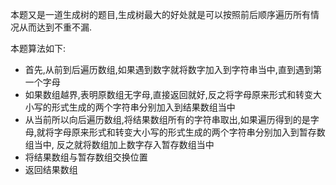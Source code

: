 本题又是一道生成树的题目,生成树最大的好处就是可以按照前后顺序遍历所有情况从而达到不重不漏.

本题算法如下:
- 首先,从前到后遍历数组,如果遇到数字就将数字加入到字符串当中,直到遇到第一个字母
- 如果数组越界,表明原数组无字母,直接返回就好,反之将字母原来形式和转变大小写的形式生成的两个字符串分别加入到结果数组当中
- 从当前所以向后遍历数组,将结果数组所有的字符串取出,如果遍历得到的是字母,就将字母原来形式和转变大小写的形式生成的两个字符串分别加入到暂存数组当中,
反之就将数组加上数字存入暂存数组当中
- 将结果数组与暂存数组交换位置
- 返回结果数组
